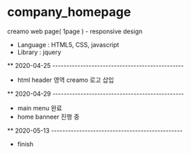 # company_homepage
creamo web page( 1page ) - responsive design

- Language : HTML5, CSS, javascript
- Library : jquery

** 2020-04-25 -----------------------------------------------
- html header 영역 creamo 로고 삽입

** 2020-04-29 -----------------------------------------------
- main menu 완료
- home banneer 진행 중

** 2020-05-13 -----------------------------------------------
-  finish

